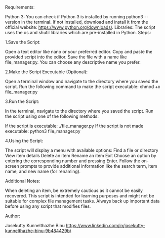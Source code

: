Requirements:

Python 3: You can check if Python 3 is installed by running python3 --version in the terminal. If not installed, download and install it from the official website: https://www.python.org/downloads/.
Libraries: The script uses the os and shutil libraries which are pre-installed in Python.
Steps:

1.Save the Script:

Open a text editor like nano or your preferred editor.
Copy and paste the provided script into the editor.
Save the file with a name like file_manager.py. You can choose any descriptive name you prefer.

2.Make the Script Executable (Optional):

Open a terminal window and navigate to the directory where you saved the script.
Run the following command to make the script executable:
chmod +x file_manager.py

3.Run the Script:

In the terminal, navigate to the directory where you saved the script.
Run the script using one of the following methods:

If the script is executable:
./file_manager.py
If the script is not made executable:
python3 file_manager.py

4.Using the Script:

The script will display a menu with available options:
Find a file or directory
View item details
Delete an item
Rename an item
Exit
Choose an option by entering the corresponding number and pressing Enter.
Follow the on-screen prompts to provide additional information like the search term, item name, and new name (for renaming).

Additional Notes:

When deleting an item, be extremely cautious as it cannot be easily recovered.
This script is intended for learning purposes and might not be suitable for complex file management tasks.
Always back up important data before using any script that modifies files.

Author:

Josekutty Kunnelthazhe Binu
https://www.linkedin.com/in/josekutty-kunnelthazhe-binu-9b484429b/
